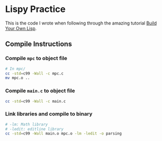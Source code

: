 # Lispy Practice

This is the code I wrote when following through the amazing tutorial
[Build Your Own Lisp](https://buildyourownlisp.com/).  

## Compile Instructions

### Compile `mpc` to object file

```bash
# In mpc/
cc -std=c99 -Wall -c mpc.c
mv mpc.o ..
```

### Compile `main.c` to object file

```bash
cc -std=c99 -Wall -c main.c
```

### Link libraries and compile to binary

```bash
# -lm: Math library
# -ledit: editline library
cc -std=c99 -Wall main.o mpc.o -lm -ledit -o parsing
```
